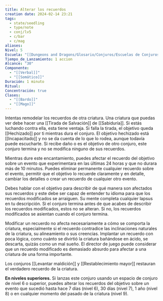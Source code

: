 ```yaml
---
title: Alterar los recuerdos
creation date: 2024-02-14 23:21
tags:
  - state/seedling
  - type/note
  - conj/lv5
  - c/bar
  - c/mag
aliases: 
Nivel: 5
Escuela: "[[Dungeons and Dragons/Glosario/Conjuros/Escuelas de Conjuros/Encantamiento]]"
Tiempo_de_Lanzamiento: 1 accion
Alcance: "30"
Componente:
  - "[[Verbal]]"
  - "[[Somático]]"
Duración: 1 minuto
Ritual: 
Concentración: true
Clases:
  - "[[Bardo]]"
  - "[[Mago]]"
---
```

Intentas remodelar los recuerdos de otra criatura. Una criatura que puedas ver debe hacer una [[Tirada de Salvación]] de [[Sabiduría]]. Si estás luchando contra ella, esta tiene ventaja. Si falla la tirada, el objetivo queda [[Hechizado]] por ti mientras dura el conjuro. El objetivo hechizado está [[Incapacitado]] y no se da cuenta de lo que lo rodea, aunque todavía puede escucharte. Si recibe daño o es el objetivo de otro conjuro, este conjuro termina y no se modifica ninguno de sus recuerdos.

Mientras dure este encantamiento, puedes afectar el recuerdo del objetivo sobre un evento que experimentara en las últimas 24 horas y que no durara más de 10 minutos. Puedes eliminar permanente cualquier recuerdo sobre el evento, permitir que el objetivo lo recuerde claramente y en detalle, cambiar los detalles o crear un recuerdo de cualquier otro evento.

Debes hablar con el objetivo para describir de qué manera son afectados sus recuerdos y este debe ser capaz de entender tu idioma para que los recuerdos modificados se arraiguen. Su mente completa cualquier lapsus en tu descripción. Si el conjuro termina antes de que acabes de describir los recuerdos modificados, estos no se alteran. Si no, los recuerdos modificados se asientan cuando el conjuro termina.

Modificar un recuerdo no afecta necesariamente a cómo se comporta la criatura, especialmente si el recuerdo contradice las inclinaciones naturales de la criatura, su alineamiento o sus creencias. Implantar un recuerdo con poca lógica, como cuánto se divirtió la criatura bañándose en ácido, se descarta, quizás como un mal sueño. El director de juego puede considerar que un recuerdo modificado es demasiado absurdo para afectar a una criatura de una forma importante.

Los conjuros [[Levantar maldición]] y [[Restablecimiento mayor]] restauran el verdadero recuerdo de la criatura.

**En niveles superiores.** Si lanzas este conjuro usando un espacio de conjuro de nivel 6 o superior, puedes alterar los recuerdos del objetivo sobre un evento que sucedió hasta hace 7 días (nivel 6), 30 días (nivel 7), 1 año (nivel 8) o en cualquier momento del pasado de la criatura (nivel 9).
